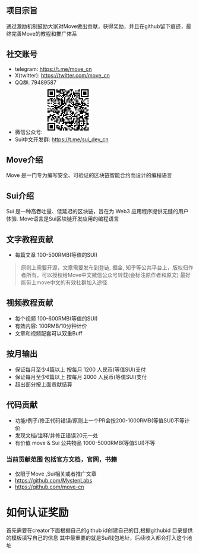 ## 项目宗旨
通过激励机制鼓励大家对Move做出贡献，获得奖励，并且在github留下痕迹，最终完善Move的教程和推广体系

## 社交账号
- telegram:  https://t.me/move_cn
- X(twitter): https://twitter.com/move_cn
- QQ群: 79489587
- 微信公众号: ![move_cn_wechat.png](images/move_cn_wechat.png)
- Sui中文开发群: https://t.me/sui_dev_cn


## Move介绍
Move 是一门专为编写安全、可验证的区块链智能合约而设计的编程语言

## Sui介绍
Sui 是一种高吞吐量、低延迟的区块链，旨在为 Web3 应用程序提供无缝的用户体验. Move语言是Sui区块链开发应用的编程语言

## 文字教程贡献
- 每篇文章 100-500RMB(等值的SUI)
> 原则上需要开源，文章需要发布到登链, 掘金, 知乎等公共平台上，版权归作者所有，可以授权给Move中文微信公众号转载(会标注原作者和原文)
> 最好能带上move中文的有效社群加入途径

## 视频教程贡献
- 每个视频 100-600RMB(等值的SUI)
- 有效内容: 100RMB/10分钟计价
- 文章和视频配套可以双重Buff


## 按月输出
- 保证每月至少4篇以上 按每月 1200 人民币(等值SUI)支付
- 保证每月至少6篇以上 按每月 2000 人民币(等值SUI)支付
- 超出部分按上面贡献结算

## 代码贡献
- 功能/例子/修正代码错误/原则上一个PR会按200-1000RMB(等值SUI)不等计价
- 发现文档/注释/并修正错误20元一处
- 有价值 move & Sui 公共物品  1000-5000RMB(等值SUI)不等

### 当前贡献范围 包括官方文档，官网，书籍
- 仅限于Move ,Sui相关或者推广文章
- https://github.com/MystenLabs
- https://github.com/move-cn



# 如何认证奖励
首先需要在creator下面根据自己的github id创建自己的目,根据githubid 目录提供的模板填写自己的信息
其中最重要的就是Sui钱包地址，后续收入都会打入这个地址



